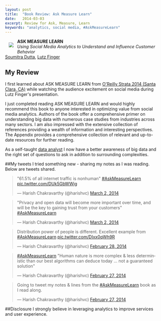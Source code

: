 ```yaml
---
layout: post
title:  "Book Review: Ask Measure Learn"
date:   2014-03-03
excerpt: Review for Ask, Measure, Learn
keywords: "analytics, social media, #AskMeasureLearn"
---
```

<p>
       <a href="http://shop.oreilly.com/product/0636920026488.do">
       <img style="float:left; margin:12px;horizontal-align:top" src="http://akamaicovers.oreilly.com/images/9781449336752/cat.gif"/></a>
       <strong>ASK MEASURE LEARN</strong><br/>
       <i>Using Social Media Analytics to Understand and Influence Customer Behavior</i><br/> 
       <a href="http://www.oreillynet.com/pub/au/5391">Soumitra Dutta</a>, <a href="http://www.oreillynet.com/pub/au/5392">Lutz Finger</a>
</p>
<div style="clear:both"/>

## My Review


I first learned about ASK MEASURE LEARN from <a href="http://strataconf.com/strata2014">O'Reilly Strata 2014 (Santa Clara, CA)</a> while watching the audience excitement on social media during Lutz Finger's presentation. 


 
I just completed reading  ASK MEASURE LEARN and would highly recommend this book to anyone interested in optimizing value from social media analytics. 
Authors of the book offer a comprehensive primer on understanding big data with numerous case studies from industries across many sectors.
I am also impressed with the extensive collection of references providing a wealth of information and interesting perspectives. 
The Appendix provides a comprehensive collection of relevant and up-to-date resources for further reading.

As a self-taught <a href="/2014/02/10/sochi2014-day4/">data analyst</a> I now have a better awareness of big data and the right set of questions 
to ask in addition to surrounding complexities.


##My tweets
I tried something new - sharing my notes as I was reading. Below are tweets shared.

<blockquote class="twitter-tweet" lang="en"><p>&quot;61.5% of all internet traffic is nonhuman&quot; <a href="https://twitter.com/search?q=%23AskMeasureLearn&amp;src=hash">#AskMeasureLearn</a> <a href="http://t.co/DUk5GbWWjg">pic.twitter.com/DUk5GbWWjg</a></p>&mdash; Harish Chakravarthy (@harishvc) <a href="https://twitter.com/harishvc/statuses/439981678917083136">March 2, 2014</a></blockquote>
<script async src="//platform.twitter.com/widgets.js" charset="utf-8"></script>


<blockquote class="twitter-tweet" lang="en"><p>&quot;Privacy and open data will become more important over time, and will be the key to gaining trust from your customers&quot; <a href="https://twitter.com/search?q=%23AskMeasureLearn&amp;src=hash">#AskMeasureLearn</a></p>&mdash; Harish Chakravarthy (@harishvc) <a href="https://twitter.com/harishvc/statuses/439915542787653632">March 2, 2014</a></blockquote>
<script async src="//platform.twitter.com/widgets.js" charset="utf-8"></script>


<blockquote class="twitter-tweet" lang="en"><p>Distribution power of people is different. Excellent example from <a href="https://twitter.com/search?q=%23AskMeasureLearn&amp;src=hash">#AskMeasureLearn</a> <a href="http://t.co/DIxx0qWh9R">pic.twitter.com/DIxx0qWh9R</a></p>&mdash; Harish Chakravarthy (@harishvc) <a href="https://twitter.com/harishvc/statuses/439492964449255424">February 28, 2014</a></blockquote>
<script async src="//platform.twitter.com/widgets.js" charset="utf-8"></script>


<blockquote class="twitter-tweet" lang="en"><p><a href="https://twitter.com/search?q=%23AskMeasureLearn&amp;src=hash">#AskMeasureLearn</a> &quot;Human nature is more complex &amp; less deterministic than our best algorithms can deduce today … not a guaranteed solution&quot;</p>&mdash; Harish Chakravarthy (@harishvc) <a href="https://twitter.com/harishvc/statuses/439137147787182080">February 27, 2014</a></blockquote>
<script async src="//platform.twitter.com/widgets.js" charset="utf-8"></script>


<blockquote class="twitter-tweet" lang="en"><p>Going to tweet my notes &amp; lines from the <a href="https://twitter.com/search?q=%23AskMeasureLearn&amp;src=hash">#AskMeasureLearn</a> book as I read along.</p>&mdash; Harish Chakravarthy (@harishvc) <a href="https://twitter.com/harishvc/statuses/439130349160108032">February 27, 2014</a></blockquote>
<script async src="//platform.twitter.com/widgets.js" charset="utf-8"></script>


##Disclosure
I strongly believe in leveraging analytics to improve services and user experience.
